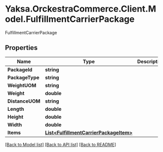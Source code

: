 # Yaksa.OrckestraCommerce.Client.Model.FulfillmentCarrierPackage
FulfillmentCarrierPackage

## Properties

Name | Type | Description | Notes
------------ | ------------- | ------------- | -------------
**PackageId** | **string** |  | [optional] 
**PackageType** | **string** |  | [optional] 
**WeightUOM** | **string** |  | [optional] 
**Weight** | **double** |  | [optional] 
**DistanceUOM** | **string** |  | [optional] 
**Length** | **double** |  | [optional] 
**Height** | **double** |  | [optional] 
**Width** | **double** |  | [optional] 
**Items** | [**List&lt;FulfillmentCarrierPackageItem&gt;**](FulfillmentCarrierPackageItem.md) |  | [optional] 

[[Back to Model list]](../README.md#documentation-for-models) [[Back to API list]](../README.md#documentation-for-api-endpoints) [[Back to README]](../README.md)

